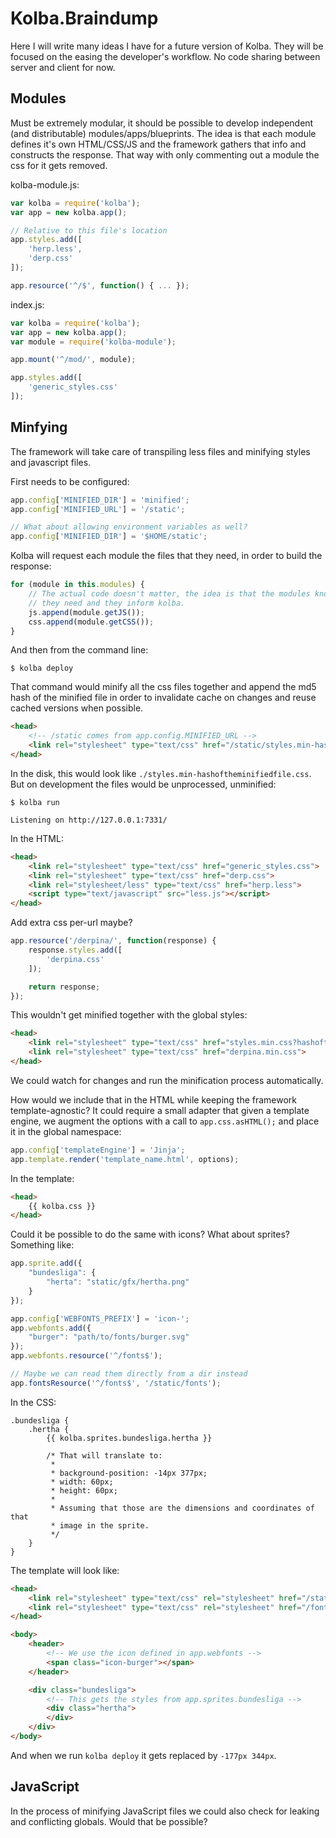 Kolba.Braindump
===============

Here I will write many ideas I have for a future version of Kolba. They will be
focused on the easing the developer's workflow. No code sharing between server
and client for now.


Modules
-------

Must be extremely modular, it should be possible to develop independent (and
distributable) modules/apps/blueprints. The idea is that each module defines
it's own HTML/CSS/JS and the framework gathers that info and constructs the
response. That way with only commenting out a module the css for it gets
removed.

kolba-module.js:
```javascript
var kolba = require('kolba');
var app = new kolba.app();

// Relative to this file's location
app.styles.add([
    'herp.less',
    'derp.css'
]);

app.resource('^/$', function() { ... });
```

index.js:
```javascript
var kolba = require('kolba');
var app = new kolba.app();
var module = require('kolba-module');

app.mount('^/mod/', module);

app.styles.add([
    'generic_styles.css'
]);
```


Minfying
--------

The framework will take care of transpiling less files and minifying styles
and javascript files.

First needs to be configured:
```javascript
app.config['MINIFIED_DIR'] = 'minified';
app.config['MINIFIED_URL'] = '/static';

// What about allowing environment variables as well?
app.config['MINIFIED_DIR'] = '$HOME/static';
```

Kolba will request each module the files that they need, in order to build the
response:
```javascript
for (module in this.modules) {
    // The actual code doesn't matter, the idea is that the modules know what
    // they need and they inform kolba.
    js.append(module.getJS());
    css.append(module.getCSS());
}
```

And then from the command line:
```shell
$ kolba deploy
```

That command would minify all the css files together and append the md5 hash of
the minified file in order to invalidate cache on changes and reuse cached
versions when possible.
```html
<head>
    <!-- /static comes from app.config.MINIFIED_URL -->
    <link rel="stylesheet" type="text/css" href="/static/styles.min-hashoftheminifiedfile.css">
</head>
```

In the disk, this would look like `./styles.min-hashoftheminifiedfile.css`. But
on development the files would be unprocessed, unminified:
```shell
$ kolba run

Listening on http://127.0.0.1:7331/
```

In the HTML:
```html
<head>
    <link rel="stylesheet" type="text/css" href="generic_styles.css">
    <link rel="stylesheet" type="text/css" href="derp.css">
    <link rel="stylesheet/less" type="text/css" href="herp.less">
    <script type="text/javascript" src="less.js"></script>
</head>
```

Add extra css per-url maybe?
```javascript
app.resource('/derpina/', function(response) {
    response.styles.add([
        'derpina.css'
    ]);

    return response;
});
```

This wouldn't get minified together with the global styles:
```html
<head>
    <link rel="stylesheet" type="text/css" href="styles.min.css?hashoftheminifiedfile">
    <link rel="stylesheet" type="text/css" href="derpina.min.css">
</head>
```

We could watch for changes and run the minification process automatically.

How would we include that in the HTML while keeping the framework
template-agnostic? It could require a small adapter that given a template
engine, we augment the options with a call to `app.css.asHTML();` and place it
in the global namespace:
```javascript
app.config['templateEngine'] = 'Jinja';
app.template.render('template_name.html', options);
```

In the template:
```html
<head>
    {{ kolba.css }}
</head>
```

Could it be possible to do the same with icons? What about sprites? Something
like:
```javascript
app.sprite.add({
    "bundesliga": {
        "herta": "static/gfx/hertha.png"
    }
});

app.config['WEBFONTS_PREFIX'] = 'icon-';
app.webfonts.add({
    "burger": "path/to/fonts/burger.svg"
});
app.webfonts.resource('^/fonts$');

// Maybe we can read them directly from a dir instead
app.fontsResource('^/fonts$', '/static/fonts');
```

In the CSS:
```less
.bundesliga {
    .hertha {
        {{ kolba.sprites.bundesliga.hertha }}

        /* That will translate to:
         *
         * background-position: -14px 377px;
         * width: 60px;
         * height: 60px;
         *
         * Assuming that those are the dimensions and coordinates of that
         * image in the sprite.
         */
    }
}
```

The template will look like:
```html
<head>
    <link rel="stylesheet" type="text/css" rel="stylesheet" href="/static/css/styles.css">
    <link rel="stylesheet" type="text/css" rel="stylesheet" href="/fonts">
</head>

<body>
    <header>
        <!-- We use the icon defined in app.webfonts -->
        <span class="icon-burger"></span>
    </header>

    <div class="bundesliga">
        <!-- This gets the styles from app.sprites.bundesliga -->
        <div class="hertha">
        </div>
    </div>
</body>
```

And when we run `kolba deploy` it gets replaced by `-177px 344px`.


JavaScript
----------

In the process of minifying JavaScript files we could also check for leaking
and conflicting globals. Would that be possible?

<!-- vim: set filetype=markdown : -->
